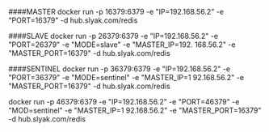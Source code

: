 ####MASTER
 docker run -p 16379:6379 -e "IP=192.168.56.2" -e "PORT=16379" -d hub.slyak.com/redis

####SLAVE
docker run -p 26379:6379 -e "IP=192.168.56.2" -e "PORT=26379" -e "MODE=slave" -e "MASTER_IP=192.
168.56.2" -e "MASTER_PORT=16379"  -d hub.slyak.com/redis

####SENTINEL
docker run -p 36379:6379 -e "IP=192.168.56.2" -e "PORT=36379" -e "MODE=sentinel" -e "MASTER_IP=1
92.168.56.2" -e "MASTER_PORT=16379"  -d hub.slyak.com/redis

docker run -p 46379:6379 -e "IP=192.168.56.2" -e "PORT=46379" -e "MOD=sentinel" -e "MASTER_IP=1
92.168.56.2" -e "MASTER_PORT=16379"  -d hub.slyak.com/redis